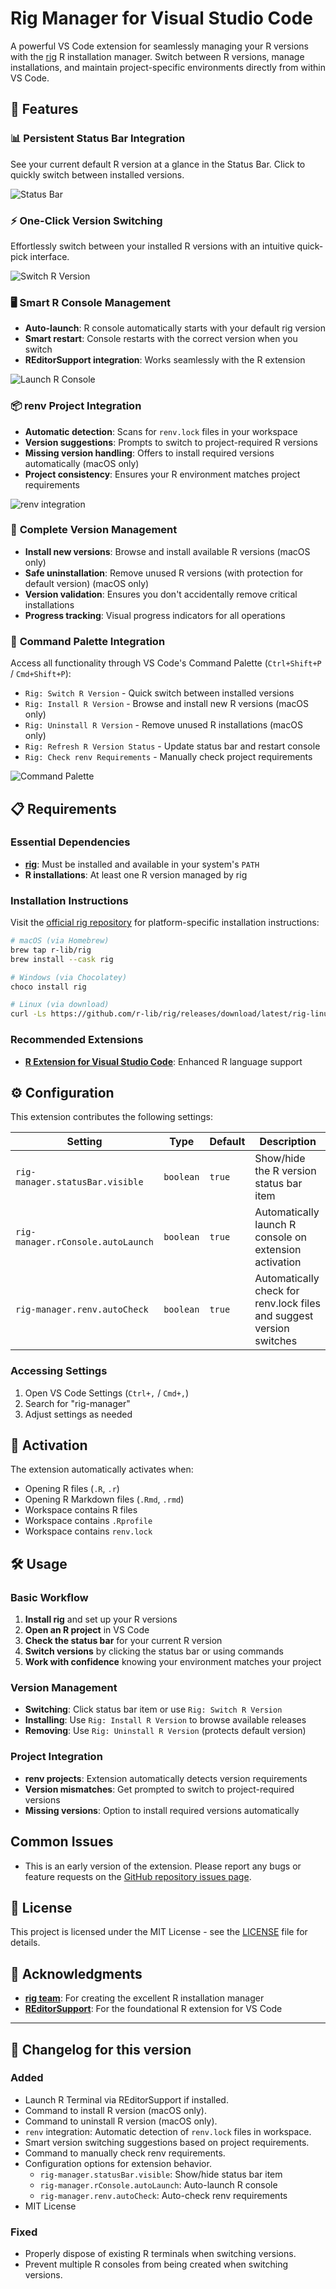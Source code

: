 # Rig Manager for Visual Studio Code

A powerful VS Code extension for seamlessly managing your R versions with the [rig](https://github.com/r-lib/rig) R installation manager. Switch between R versions, manage installations, and maintain project-specific environments directly from within VS Code.

## 🚀 Features

### 📊 **Persistent Status Bar Integration**

See your current default R version at a glance in the Status Bar. Click to quickly switch between installed versions.

![Status Bar](screenshots/status_bar.png)

### ⚡ **One-Click Version Switching**

Effortlessly switch between your installed R versions with an intuitive quick-pick interface.

![Switch R Version](screenshots/quick_version_switch.gif)

### 🖥️ **Smart R Console Management**

- **Auto-launch**: R console automatically starts with your default rig version
- **Smart restart**: Console restarts with the correct version when you switch
- **REditorSupport integration**: Works seamlessly with the R extension

![Launch R Console](screenshots/auto_launch_r_console.gif)

### 📦 **renv Project Integration**

- **Automatic detection**: Scans for `renv.lock` files in your workspace
- **Version suggestions**: Prompts to switch to project-required R versions
- **Missing version handling**: Offers to install required versions automatically (macOS only)
- **Project consistency**: Ensures your R environment matches project requirements

![renv integration](screenshots/renv_integration.gif)

### 🎯 **Complete Version Management**

- **Install new versions**: Browse and install available R versions (macOS only)
- **Safe uninstallation**: Remove unused R versions (with protection for default version) (macOS only)
- **Version validation**: Ensures you don't accidentally remove critical installations
- **Progress tracking**: Visual progress indicators for all operations

### 🎨 **Command Palette Integration**

Access all functionality through VS Code's Command Palette (`Ctrl+Shift+P` / `Cmd+Shift+P`):

- `Rig: Switch R Version` - Quick switch between installed versions
- `Rig: Install R Version` - Browse and install new R versions (macOS only)
- `Rig: Uninstall R Version` - Remove unused R installations (macOS only)
- `Rig: Refresh R Version Status` - Update status bar and restart console
- `Rig: Check renv Requirements` - Manually check project requirements

![Command Palette](screenshots/command_palette_integration.png)

## 📋 Requirements

### Essential Dependencies

- **[rig](https://github.com/r-lib/rig)**: Must be installed and available in your system's `PATH`
- **R installations**: At least one R version managed by rig

### Installation Instructions

Visit the [official rig repository](https://github.com/r-lib/rig) for platform-specific installation instructions:

```bash
# macOS (via Homebrew)
brew tap r-lib/rig
brew install --cask rig

# Windows (via Chocolatey)
choco install rig

# Linux (via download)
curl -Ls https://github.com/r-lib/rig/releases/download/latest/rig-linux-$(arch)-latest.tar.gz | `which sudo` tar xz -C /usr/local
```

### Recommended Extensions

- **[R Extension for Visual Studio Code](https://marketplace.visualstudio.com/items?itemName=REditorSupport.r)**: Enhanced R language support

## ⚙️ Configuration

This extension contributes the following settings:

| Setting                           | Type      | Default | Description                                                          |
| --------------------------------- | --------- | ------- | -------------------------------------------------------------------- |
| `rig-manager.statusBar.visible`   | `boolean` | `true`  | Show/hide the R version status bar item                              |
| `rig-manager.rConsole.autoLaunch` | `boolean` | `true`  | Automatically launch R console on extension activation               |
| `rig-manager.renv.autoCheck`      | `boolean` | `true`  | Automatically check for renv.lock files and suggest version switches |

### Accessing Settings

1. Open VS Code Settings (`Ctrl+,` / `Cmd+,`)
2. Search for "rig-manager"
3. Adjust settings as needed

## 🔄 Activation

The extension automatically activates when:

- Opening R files (`.R`, `.r`)
- Opening R Markdown files (`.Rmd`, `.rmd`)
- Workspace contains R files
- Workspace contains `.Rprofile`
- Workspace contains `renv.lock`

## 🛠️ Usage

### Basic Workflow

1. **Install rig** and set up your R versions
2. **Open an R project** in VS Code
3. **Check the status bar** for your current R version
4. **Switch versions** by clicking the status bar or using commands
5. **Work with confidence** knowing your environment matches your project

### Version Management

- **Switching**: Click status bar item or use `Rig: Switch R Version`
- **Installing**: Use `Rig: Install R Version` to browse available releases
- **Removing**: Use `Rig: Uninstall R Version` (protects default version)

### Project Integration

- **renv projects**: Extension automatically detects version requirements
- **Version mismatches**: Get prompted to switch to project-required versions
- **Missing versions**: Option to install required versions automatically

## Common Issues

- This is an early version of the extension. Please report any bugs or feature requests on the [GitHub repository issues page](https://github.com/WahiduzzamanKhan/rig-manager-vscode/issues).

## 📄 License

This project is licensed under the MIT License - see the [LICENSE](LICENSE) file for details.

## 🙏 Acknowledgments

- **[rig team](https://github.com/r-lib/rig)**: For creating the excellent R installation manager
- **[REditorSupport](https://github.com/REditorSupport)**: For the foundational R extension for VS Code

---

## 📒 Changelog for this version

### Added

- Launch R Terminal via REditorSupport if installed.
- Command to install R version (macOS only).
- Command to uninstall R version (macOS only).
- `renv` integration: Automatic detection of `renv.lock` files in workspace.
- Smart version switching suggestions based on project requirements.
- Command to manually check renv requirements.
- Configuration options for extension behavior.
  - `rig-manager.statusBar.visible`: Show/hide status bar item
  - `rig-manager.rConsole.autoLaunch`: Auto-launch R console
  - `rig-manager.renv.autoCheck`: Auto-check renv requirements
- MIT License

### Fixed

- Properly dispose of existing R terminals when switching versions.
- Prevent multiple R consoles from being created when switching versions.
